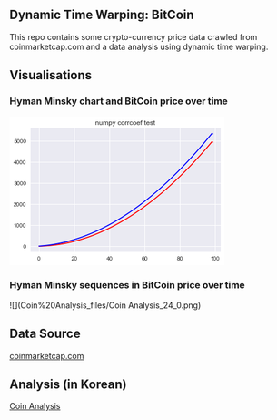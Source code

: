 ## Dynamic Time Warping: BitCoin
This repo contains some crypto-currency price data crawled from coinmarketcap.com and a data analysis using dynamic time warping.

## Visualisations

### Hyman Minsky chart and BitCoin price over time
![](Coin%20Analysis_files/Coin%20Analysis_5_0.png)

### Hyman Minsky sequences in BitCoin price over time
![](Coin%20Analysis_files/Coin Analysis_24_0.png)

## Data Source
<a href="https://coinmarketcap.com/coins/">coinmarketcap.com</a>

## Analysis (in Korean)
<a href="https://github.com/junkwhinger/bitcoin/blob/master/Coin%20Analysis.ipynb">Coin Analysis</a>


